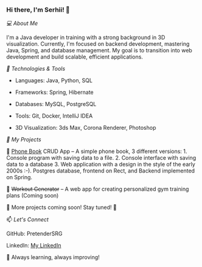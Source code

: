 ### Hi there, I'm Serhii! 👋

_💻 About Me_

I'm a Java developer in training with a strong background in 3D visualization. Currently, I'm focused on backend development, mastering Java, Spring, and database management. My goal is to transition into web development and build scalable, efficient applications.

_🚀 Technologies & Tools_

 - Languages: Java, Python, SQL

 - Frameworks: Spring, Hibernate

 - Databases: MySQL, PostgreSQL

 - Tools: Git, Docker, IntelliJ IDEA

 - 3D Visualization: 3ds Max, Corona Renderer, Photoshop

_📌 My Projects_

🔹 [Phone Book](https://github.com/pretenderSRG/contact-book) CRUD App – A simple phone book, 3 different versions: 1. Console program with saving data to a file. 2. Console interface with saving data to a database 3. Web application with a design in the style of the early 2000s :-). Postgres database, frontend on Rect, and Backend implemented on Spring.

🔹 ~~Workout Generator~~ – A web app for creating personalized gym training plans (Coming soon)

🔹 More projects coming soon! Stay tuned! 🚧

📫 _Let's Connect_

GitHub: PretenderSRG

LinkedIn: [My LinkedIn](https://www.linkedin.com/in/serg-tsipukh-011659280/)

🚀 Always learning, always improving!

